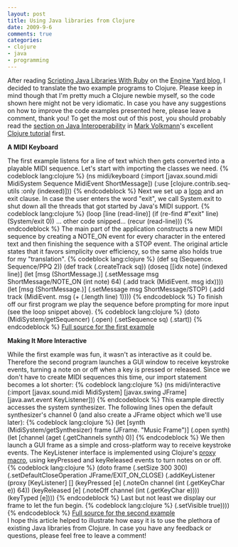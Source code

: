 ```yaml
---
layout: post
title: Using Java libraries from Clojure
date: 2009-9-6
comments: true
categories:
- clojure
- java
- programming
---
```

After reading <a href="http://www.engineyard.com/blog/2009/scripting-java-libraries-with-jruby/">Scripting Java Libraries With Ruby</a> on the <a href="http://www.engineyard.com/">Engine Yard blog</a>, I decided to translate the two example programs to Clojure. Please keep in mind though that I'm pretty much a Clojure newbie myself, so the code shown here might not be very idiomatic. In case you have any suggestions on how to improve the code examples presented here, please leave a comment, thank you! To get the most out of this post, you should probably read the <a href="http://java.ociweb.com/mark/clojure/article.html#JavaInterop">section on Java Interoperability</a> in <a href="http://java.ociweb.com/mark/">Mark Volkmann</a>'s excellent <a href="http://java.ociweb.com/mark/clojure/article.html">Clojure tutorial</a> first.
<p><b>A MIDI Keyboard</b></p>
The first example listens for a line of text which then gets converted into a playable MIDI sequence. Let's start with importing the classes we need.
{% codeblock lang:clojure %}
(ns midi/keyboard
  (:import [javax.sound.midi MidiSystem Sequence MidiEvent ShortMessage])
  (:use [clojure.contrib.seq-utils :only (indexed)]))
{% endcodeblock %}
Next we set up a <a href="http://clojure.org/special_forms#toc9">loop</a> and an exit clause.  In case the user enters the word "exit", we call System.exit to shut down all the threads that got started by Java's MIDI support.
{% codeblock lang:clojure %}
(loop [line (read-line)]
  (if (re-find #"exit" line) (System/exit 0))
  ... other code snipped...
  (recur (read-line)))
{% endcodeblock %}
The main part of the application constructs a new MIDI sequence by creating a NOTE_ON event for every character in the entered text and then finishing the sequence with a STOP event. The original article states that it favors simplicity over efficiency, so the same also holds true for my "translation".
{% codeblock lang:clojure %}
  (def sq (Sequence. Sequence/PPQ 2))
  (def track (.createTrack sq))
  (doseq [[idx note] (indexed line)]
    (let [msg (ShortMessage.)]
      (.setMessage msg ShortMessage/NOTE_ON (int note) 64)
      (.add track (MidiEvent. msg idx))))
  (let [msg (ShortMessage.)]
    (.setMessage msg ShortMessage/STOP)
    (.add track (MidiEvent. msg (+ (.length line) 1))))
{% endcodeblock %}
To finish off our first program we play the sequence before prompting for more input (see the loop snippet above).
{% codeblock lang:clojure %}
  (doto (MidiSystem/getSequencer)
    (.open)
    (.setSequence sq)
    (.start))
{% endcodeblock %}
<a href="http://github.com/citizen428/codequickies/blob/master/clojure/midi/keyboard.clj">Full source for the first example</a>
<p><b>Making It More Interactive</b></p>
While the first example was fun, it wasn't as interactive as it could be. Therefore the second program launches a GUI window to receive keystroke events, turning a note on or off when a key is pressed or released. Since we don't have to create MIDI sequences this time, our import statement becomes a lot shorter:
{% codeblock lang:clojure %}
(ns midi/interactive
  (:import [javax.sound.midi MidiSystem]
           [javax.swing JFrame] [java.awt.event KeyListener]))
{% endcodeblock %}
This example directly accesses the system synthesizer. The following lines open the default synthesizer's channel 0 (and also create a JFrame object which we'll use later):
{% codeblock lang:clojure %}
(let [synth (MidiSystem/getSynthesizer)
      frame (JFrame. "Music Frame")]
  (.open synth)
  (let [channel (aget (.getChannels synth) 0)]
{% endcodeblock %}
We then launch a GUI frame as a simple and cross-platform way to receive keystroke events. The KeyListener interface is implemented using Clojure's <a href="http://clojure.org/java_interop#toc26">proxy macro</a>, using keyPressed and keyReleased events to turn notes on or off.
{% codeblock lang:clojure %}
(doto frame
      (.setSize 300 300)
      (.setDefaultCloseOperation JFrame/EXIT_ON_CLOSE)
      (.addKeyListener
       (proxy [KeyListener] []
         (keyPressed [e]
                     (.noteOn channel (int (.getKeyChar e)) 64))
         (keyReleased [e]
                      (.noteOff channel (int (.getKeyChar e))))
         (keyTyped [e])))
{% endcodeblock %}
Last but not least we display our frame to let the fun begin.
{% codeblock lang:clojure %}
      (.setVisible true))))
{% endcodeblock %}
<a href="http://github.com/citizen428/codequickies/blob/master/clojure/midi/interactive.clj">Full source for the second example</a><br/>
I hope this article helped to illustrate how easy it is to use the plethora of existing Java libraries from Clojure. In case you have any feedback or questions, please feel free to leave a comment!
